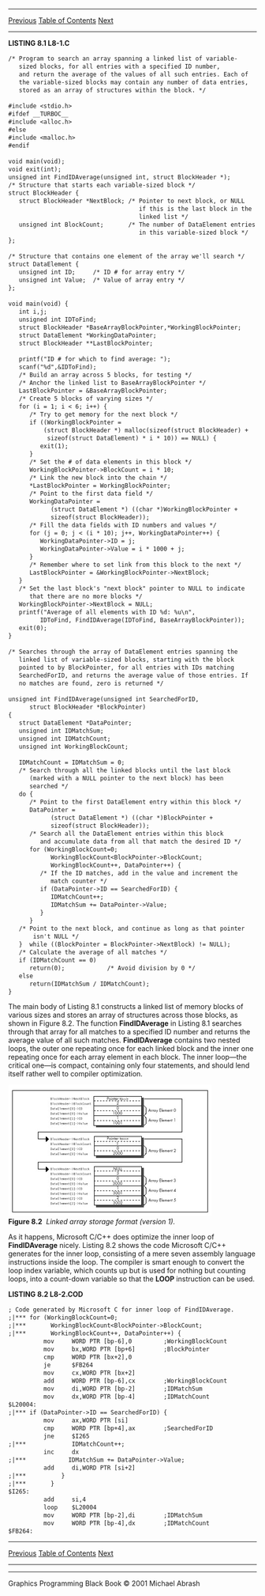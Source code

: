   ------------------------ --------------------------------- --------------------
  [Previous](08-02.html)   [Table of Contents](index.html)   [Next](08-04.html)
  ------------------------ --------------------------------- --------------------

**LISTING 8.1 L8-1.C**

    /* Program to search an array spanning a linked list of variable-
       sized blocks, for all entries with a specified ID number,
       and return the average of the values of all such entries. Each of
       the variable-sized blocks may contain any number of data entries,
       stored as an array of structures within the block. */

    #include <stdio.h>
    #ifdef __TURBOC__
    #include <alloc.h>
    #else
    #include <malloc.h>
    #endif

    void main(void);
    void exit(int);
    unsigned int FindIDAverage(unsigned int, struct BlockHeader *);
    /* Structure that starts each variable-sized block */
    struct BlockHeader {
       struct BlockHeader *NextBlock; /* Pointer to next block, or NULL
                                         if this is the last block in the
                                         linked list */
       unsigned int BlockCount;       /* The number of DataElement entries
                                         in this variable-sized block */
    };

    /* Structure that contains one element of the array we'll search */
    struct DataElement {
       unsigned int ID;     /* ID # for array entry */
       unsigned int Value;  /* Value of array entry */
    };

    void main(void) {
       int i,j;
       unsigned int IDToFind;
       struct BlockHeader *BaseArrayBlockPointer,*WorkingBlockPointer;
       struct DataElement *WorkingDataPointer;
       struct BlockHeader **LastBlockPointer;

       printf("ID # for which to find average: ");
       scanf("%d",&IDToFind);
       /* Build an array across 5 blocks, for testing */
       /* Anchor the linked list to BaseArrayBlockPointer */
       LastBlockPointer = &BaseArrayBlockPointer;
       /* Create 5 blocks of varying sizes */
       for (i = 1; i < 6; i++) {
          /* Try to get memory for the next block */
          if ((WorkingBlockPointer =
              (struct BlockHeader *) malloc(sizeof(struct BlockHeader) +
               sizeof(struct DataElement) * i * 10)) == NULL) {
             exit(1);
          }
          /* Set the # of data elements in this block */
          WorkingBlockPointer->BlockCount = i * 10;
          /* Link the new block into the chain */
          *LastBlockPointer = WorkingBlockPointer;
          /* Point to the first data field */
          WorkingDataPointer =
                (struct DataElement *) ((char *)WorkingBlockPointer +
                sizeof(struct BlockHeader));
          /* Fill the data fields with ID numbers and values */
          for (j = 0; j < (i * 10); j++, WorkingDataPointer++) {
             WorkingDataPointer->ID = j;
             WorkingDataPointer->Value = i * 1000 + j;
          }
          /* Remember where to set link from this block to the next */
          LastBlockPointer = &WorkingBlockPointer->NextBlock;
       }
       /* Set the last block's "next block" pointer to NULL to indicate
          that there are no more blocks */
       WorkingBlockPointer->NextBlock = NULL;
       printf("Average of all elements with ID %d: %u\n",
             IDToFind, FindIDAverage(IDToFind, BaseArrayBlockPointer));
       exit(0);
    }

    /* Searches through the array of DataElement entries spanning the
       linked list of variable-sized blocks, starting with the block
       pointed to by BlockPointer, for all entries with IDs matching
       SearchedForID, and returns the average value of those entries. If
       no matches are found, zero is returned */

    unsigned int FindIDAverage(unsigned int SearchedForID,
          struct BlockHeader *BlockPointer)
    {
       struct DataElement *DataPointer;
       unsigned int IDMatchSum;
       unsigned int IDMatchCount;
       unsigned int WorkingBlockCount;

       IDMatchCount = IDMatchSum = 0;
       /* Search through all the linked blocks until the last block
          (marked with a NULL pointer to the next block) has been
          searched */
       do {
          /* Point to the first DataElement entry within this block */
          DataPointer =
                (struct DataElement *) ((char *)BlockPointer +
                sizeof(struct BlockHeader));
          /* Search all the DataElement entries within this block
             and accumulate data from all that match the desired ID */
          for (WorkingBlockCount=0;
                WorkingBlockCount<BlockPointer->BlockCount;
                WorkingBlockCount++, DataPointer++) {
             /* If the ID matches, add in the value and increment the
                match counter */
             if (DataPointer->ID == SearchedForID) {
                IDMatchCount++;
                IDMatchSum += DataPointer->Value;
             }
          }
       /* Point to the next block, and continue as long as that pointer
           isn't NULL */
       }  while ((BlockPointer = BlockPointer->NextBlock) != NULL);
       /* Calculate the average of all matches */
       if (IDMatchCount == 0)
          return(0);            /* Avoid division by 0 */
       else
          return(IDMatchSum / IDMatchCount);
    }

The main body of Listing 8.1 constructs a linked list of memory blocks
of various sizes and stores an array of structures across those blocks,
as shown in Figure 8.2. The function **FindIDAverage** in Listing 8.1
searches through that array for all matches to a specified ID number and
returns the average value of all such matches. **FindIDAverage**
contains two nested loops, the outer one repeating once for each linked
block and the inner one repeating once for each array element in each
block. The inner loop—the critical one—is compact, containing only four
statements, and should lend itself rather well to compiler optimization.

![](images/08-02.jpg)\
 **Figure 8.2**  *Linked array storage format (version 1).*

As it happens, Microsoft C/C++ does optimize the inner loop of
**FindIDAverage** nicely. Listing 8.2 shows the code Microsoft C/C++
generates for the inner loop, consisting of a mere seven assembly
language instructions inside the loop. The compiler is smart enough to
convert the loop index variable, which counts up but is used for nothing
but counting loops, into a count-down variable so that the **LOOP**
instruction can be used.

**LISTING 8.2 L8-2.COD**

    ; Code generated by Microsoft C for inner loop of FindIDAverage.
    ;|*** for (WorkingBlockCount=0;
    ;|***       WorkingBlockCount<BlockPointer->BlockCount;
    ;|***       WorkingBlockCount++, DataPointer++) {
              mov     WORD PTR [bp-6],0         ;WorkingBlockCount
              mov     bx,WORD PTR [bp+6]        ;BlockPointer
              cmp     WORD PTR [bx+2],0
              je      $FB264
              mov     cx,WORD PTR [bx+2]
              add     WORD PTR [bp-6],cx        ;WorkingBlockCount
              mov     di,WORD PTR [bp-2]        ;IDMatchSum
              mov     dx,WORD PTR [bp-4]        ;IDMatchCount
    $L20004:
    ;|*** if (DataPointer->ID == SearchedForID) {
              mov     ax,WORD PTR [si]
              cmp     WORD PTR [bp+4],ax        ;SearchedForID
              jne     $I265
    ;|***             IDMatchCount++;
              inc     dx
    ;|***            IDMatchSum += DataPointer->Value;
              add     di,WORD PTR [si+2]
    ;|***          }
    ;|***       }
    $I265:
              add     si,4
              loop    $L20004
              mov     WORD PTR [bp-2],di        ;IDMatchSum
              mov     WORD PTR [bp-4],dx        ;IDMatchCount
    $FB264:

  ------------------------ --------------------------------- --------------------
  [Previous](08-02.html)   [Table of Contents](index.html)   [Next](08-04.html)
  ------------------------ --------------------------------- --------------------

* * * * *

Graphics Programming Black Book © 2001 Michael Abrash
